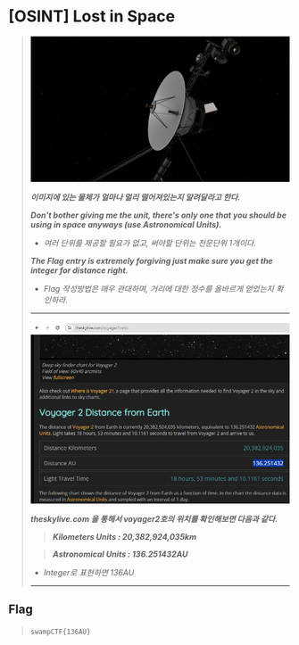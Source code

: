 # [OSINT] Lost in Space

>   ![문제확인](./images/0.webp)
>
> ***이미지에 있는 물체가 얼마나 멀리 떨어져있는지 알려달라고 한다.***
>
> ***Don't bother giving me the unit, there's only one that you should be using in space anyways (use Astronomical Units).***
>
> * *여러 단위를 제공할 필요가 없고, 써야할 단위는 천문단위 1개이다.*
>
> ***The Flag entry is extremely forgiving just make sure you get the integer for distance right.***
>
> * *Flag 작성방법은 매우 관대하며, 거리에 대한 정수를 올바르게 얻었는지 확인하라.*
> ---
>
>   ![문제확인](./images/1.png)
>
> ***theskylive.com 을 통해서 voyager2호의 위치를 확인해보면 다음과 같다.***
>
>   > ***Kilometers Units : 20,382,924,035km***
>
>   > ***Astronomical Units : 136.251432AU***
>
> * *Integer로 표현하면 136AU*
>
> ---
## Flag
>    `swampCTF{136AU}`